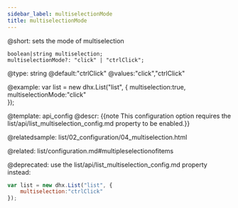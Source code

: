 ```yaml
---
sidebar_label: multiselectionMode
title: multiselectionMode
---          
```


@short: sets the mode of multiselection

```todoapi 
boolean|string multiselection;
multiselectionMode?: "click" | "ctrlClick";
```

@type: string
@default:"ctrlClick"
@values:"click","ctrlClick"

@example: 
var list = new dhx.List("list", {
	multiselection:true,
	multiselectionMode:"click"   
});


@template:	api_config
@descr: 
{{note This configuration option requires the list/api/list_multiselection_config.md property to be enabled.}}

@relatedsample:
list/02_configuration/04_multiselection.html



@related: list/configuration.md#multipleselectionofitems

@deprecated: use the list/api/list_multiselection_config.md property instead:

~~~js
var list = new dhx.List("list", {
	multiselection:"ctrlClick"   
});
~~~
